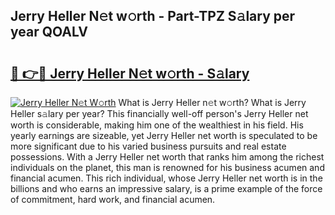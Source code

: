 ## Jerry Heller N𝚎t w𝚘rth - Part-TPZ S𝚊lary per year QOALV

# <h2><a href="http://gc3e1fd.nevu.top/?p=Jerry+Heller">🔗 👉🔴 Jerry Heller N𝚎t w𝚘rth - S𝚊lary</a></h2>

[![Jerry Heller N𝚎t W𝚘rth](https://i.imgur.com/Oavwk0R.jpeg)](http://gc3e1fd.nevu.top/?p=Jerry+Heller)
What is Jerry Heller n𝚎t w𝚘rth? What is Jerry Heller s𝚊lary per year?
This financially well-off person's Jerry Heller net worth is considerable, making him one of the wealthiest in his field. His yearly earnings are sizeable, yet Jerry Heller net worth is speculated to be more significant due to his varied business pursuits and real estate possessions. With a Jerry Heller net worth that ranks him among the richest individuals on the planet, this man is renowned for his business acumen and financial acumen. This rich individual, whose Jerry Heller net worth is in the billions and who earns an impressive salary, is a prime example of the force of commitment, hard work, and financial acumen.
